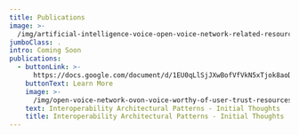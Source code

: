 ```yaml
---
title: Publications
image: >-
  /img/artificial-intelligence-voice-open-voice-network-related-resources_optimized.jpg
jumboClass: .
intro: Coming Soon
publications:
  - buttonLink: >-
      https://docs.google.com/document/d/1EU0qLlSjJXwBofVfVkN5xTjok8aoDxji/edit?usp=sharing&ouid=111114552633776702467&rtpof=true&sd=true
    buttonText: Learn More
    image: >-
      /img/open-voice-network-ovon-voice-worthy-of-user-trust-resources-interoperability-architectural-patterns-initial-thoughts-publication-document.png
    text: Interoperability Architectural Patterns - Initial Thoughts
    title: Interoperability Architectural Patterns - Initial Thoughts
---
```


